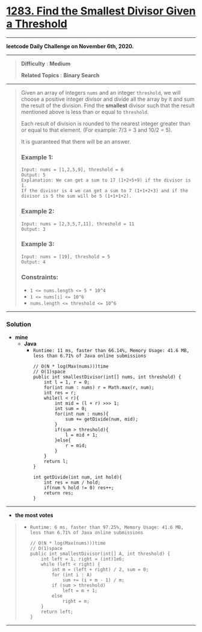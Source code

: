 # [1283. Find the Smallest Divisor Given a Threshold](https://leetcode.com/problems/find-the-smallest-divisor-given-a-threshold/)

---

**leetcode Daily Challenge on November 6th, 2020.**

---

> **Difficulty** : **Medium**
>
> **Related Topics** : **Binary Search**

---

> Given an array of integers `nums` and an integer `threshold`, we will choose a positive integer divisor and divide all the array by it and sum the result of the division.
> Find the **smallest** divisor such that the result mentioned above is less than or equal to `threshold`.
>
> Each result of division is rounded to the nearest integer greater than or equal to that element. (For example: 7/3 = 3 and 10/2 = 5).
>
> It is guaranteed that there will be an answer.
>
>
>
> ### Example 1:
> ```
> Input: nums = [1,2,5,9], threshold = 6
> Output: 5
> Explanation: We can get a sum to 17 (1+2+5+9) if the divisor is 1.
> If the divisor is 4 we can get a sum to 7 (1+1+2+3) and if the divisor is 5 the sum will be 5 (1+1+1+2).
> ```
>
> ### Example 2:
> ```
> Input: nums = [2,3,5,7,11], threshold = 11
> Output: 3
> ```
>
> ### Example 3:
> ```
> Input: nums = [19], threshold = 5
> Output: 4
> ```
>
> ### Constraints:
> * `1 <= nums.length <= 5 * 10^4`
> * `1 <= nums[i] <= 10^6`
> * `nums.length <= threshold <= 10^6`

---


### Solution
* **mine**
  * **Java**
    * `Runtime: 11 ms, faster than 66.14%, Memory Usage: 41.6 MB, less than 6.71% of Java online submissions`
      ```
      // O(N * log(Max(nums)))time
      // O(1)space
      public int smallestDivisor(int[] nums, int threshold) {
          int l = 1, r = 0;
          for(int num : nums) r = Math.max(r, num);
          int res = r;
          while(l < r){
              int mid = (l + r) >>> 1;
              int sum = 0;
              for(int num : nums){
                  sum += getDivide(num, mid);
              }
              if(sum > threshold){
                  l = mid + 1;
              }else{
                  r = mid;
              }
          }
          return l;
      }

      int getDivide(int num, int hold){
          int res = num / hold;
          if(num % hold != 0) res++;
          return res;
      }
      ```

---


* **the most votes**
>  * `Runtime: 6 ms, faster than 97.25%, Memory Usage: 41.6 MB, less than 6.71% of Java online submissions`
>    ```
>    // O(N * log(Max(nums)))time
>    // O(1)space
>    public int smallestDivisor(int[] A, int threshold) {
>        int left = 1, right = (int)1e6;
>        while (left < right) {
>            int m = (left + right) / 2, sum = 0;
>            for (int i : A)
>                sum += (i + m - 1) / m;
>            if (sum > threshold)
>                left = m + 1;
>            else
>                right = m;
>        }
>        return left;
>    }
>    ```

---


